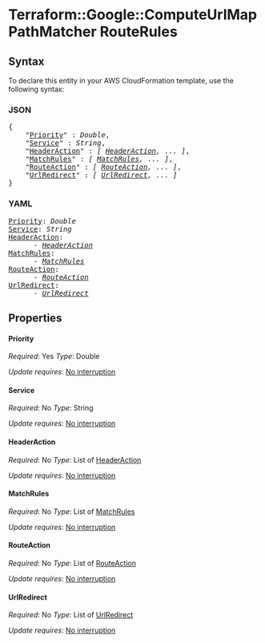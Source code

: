 # Terraform::Google::ComputeUrlMap PathMatcher RouteRules

## Syntax

To declare this entity in your AWS CloudFormation template, use the following syntax:

### JSON

<pre>
{
    "<a href="#priority" title="Priority">Priority</a>" : <i>Double</i>,
    "<a href="#service" title="Service">Service</a>" : <i>String</i>,
    "<a href="#headeraction" title="HeaderAction">HeaderAction</a>" : <i>[ <a href="pathmatcher-routerules-headeraction.md">HeaderAction</a>, ... ]</i>,
    "<a href="#matchrules" title="MatchRules">MatchRules</a>" : <i>[ <a href="pathmatcher-routerules-matchrules.md">MatchRules</a>, ... ]</i>,
    "<a href="#routeaction" title="RouteAction">RouteAction</a>" : <i>[ <a href="pathmatcher-routerules-routeaction.md">RouteAction</a>, ... ]</i>,
    "<a href="#urlredirect" title="UrlRedirect">UrlRedirect</a>" : <i>[ <a href="pathmatcher-routerules-urlredirect.md">UrlRedirect</a>, ... ]</i>
}
</pre>

### YAML

<pre>
<a href="#priority" title="Priority">Priority</a>: <i>Double</i>
<a href="#service" title="Service">Service</a>: <i>String</i>
<a href="#headeraction" title="HeaderAction">HeaderAction</a>: <i>
      - <a href="pathmatcher-routerules-headeraction.md">HeaderAction</a></i>
<a href="#matchrules" title="MatchRules">MatchRules</a>: <i>
      - <a href="pathmatcher-routerules-matchrules.md">MatchRules</a></i>
<a href="#routeaction" title="RouteAction">RouteAction</a>: <i>
      - <a href="pathmatcher-routerules-routeaction.md">RouteAction</a></i>
<a href="#urlredirect" title="UrlRedirect">UrlRedirect</a>: <i>
      - <a href="pathmatcher-routerules-urlredirect.md">UrlRedirect</a></i>
</pre>

## Properties

#### Priority

_Required_: Yes
_Type_: Double

_Update requires_: [No interruption](https://docs.aws.amazon.com/AWSCloudFormation/latest/UserGuide/using-cfn-updating-stacks-update-behaviors.html#update-no-interrupt)

#### Service

_Required_: No
_Type_: String

_Update requires_: [No interruption](https://docs.aws.amazon.com/AWSCloudFormation/latest/UserGuide/using-cfn-updating-stacks-update-behaviors.html#update-no-interrupt)

#### HeaderAction

_Required_: No
_Type_: List of <a href="pathmatcher-routerules-headeraction.md">HeaderAction</a>

_Update requires_: [No interruption](https://docs.aws.amazon.com/AWSCloudFormation/latest/UserGuide/using-cfn-updating-stacks-update-behaviors.html#update-no-interrupt)

#### MatchRules

_Required_: No
_Type_: List of <a href="pathmatcher-routerules-matchrules.md">MatchRules</a>

_Update requires_: [No interruption](https://docs.aws.amazon.com/AWSCloudFormation/latest/UserGuide/using-cfn-updating-stacks-update-behaviors.html#update-no-interrupt)

#### RouteAction

_Required_: No
_Type_: List of <a href="pathmatcher-routerules-routeaction.md">RouteAction</a>

_Update requires_: [No interruption](https://docs.aws.amazon.com/AWSCloudFormation/latest/UserGuide/using-cfn-updating-stacks-update-behaviors.html#update-no-interrupt)

#### UrlRedirect

_Required_: No
_Type_: List of <a href="pathmatcher-routerules-urlredirect.md">UrlRedirect</a>

_Update requires_: [No interruption](https://docs.aws.amazon.com/AWSCloudFormation/latest/UserGuide/using-cfn-updating-stacks-update-behaviors.html#update-no-interrupt)

